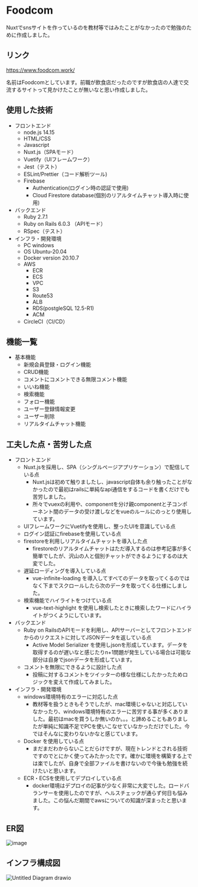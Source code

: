 # Foodcom
Nuxtでsnsサイトを作っているのを教材等ではみたことがなかったので勉強のために作成しました。

## リンク
https://www.foodcom.work/

名前はFoodcomとしています。前職が飲食店だったのですが飲食店の人達で交流するサイトって見かけたことが無いなと思い作成しました。


## 使用した技術
- フロントエンド
  - node.js 14.15
  - HTML/CSS
  - Javascript
  - Nuxt.js（SPAモード）
  - Vuetify（UIフレームワーク）
  - Jest（テスト）
  - ESLint/Prettier（コード解析ツール)
  - Firebase
    - Authentication(ログイン時の認証で使用)
    - Cloud Firestore database(個別のリアルタイムチャット導入時に使用)
- バックエンド
  - Ruby 2.7.1
  - Ruby on Rails 6.0.3 （APIモード）
  - RSpec（テスト）
- インフラ・開発環境
  - PC windows
  - OS Ubuntu-20.04
  - Docker version 20.10.7
  - AWS
    - ECR
    - ECS
    - VPC
    - S3
    - Route53
    - ALB
    - RDS(postgleSQL 12.5-R1)
    - ACM
  - CircleCI（CI/CD）
 
## 機能一覧
- 基本機能
  - 新規会員登録・ログイン機能
  - CRUD機能
  - コメントにコメントできる無限コメント機能
  - いいね機能
  - 検索機能
  - フォロー機能
  - ユーザー登録情報変更
  - ユーザー削除
  - リアルタイムチャット機能

## 工夫した点・苦労した点
- フロントエンド
  - Nuxt.jsを採用し、SPA（シングルページアプリケーション）で配信している点
    - Nuxt.jsは初めて触りましたし、javascript自体も余り触ったことがなかったので最初はrailsに単純なapi通信をするコードを書くだけでも苦労しました。
    - 所々でvuexの利用や、componentを分け親componentと子コンポーネント間のデータの受け渡しなどをvueのルールにのっとり使用しています。
  - UIフレームワークにVuetifyを使用し、整ったUIを意識している点
  - ログイン認証にfirebaseを使用している点
  - firestoreを利用しリアルタイムチャットを導入した点
    - firestoreのリアルタイムチャットはただ導入するのは参考記事が多く簡単でしたが、沢山の人と個別チャットができるようにするのは大変でした。  
  - 遅延ローディングを導入している点
    -  vue-infinite-loading を導入してすべてのデータを取ってくるのではなく下までスクロールしたら次のデータを取ってくる仕様にしました。
  - 検索機能でハイライトをつけている点
    - vue-text-highlight を使用し検索したときに検索したワードにハイライトがつくようにしています。
- バックエンド
  - Ruby on RailsのAPIモードを利用し、APIサーバーとしてフロントエンドからのリクエストに対してJSONデータを返している点
    -  Active Model Serializer を使用しjsonを形成しています。データを取得するのが遅いなと感じたりn+1問題が発生している場合は可能な部分は自身でjsonデータを形成しています。
  - コメントを無限にできるように設計した点
    - 投稿に対するコメントをツイッターの様な仕様にしたかったためロジックを変えて作成してみました。
- インフラ・開発環境
  - windows環境特有のエラーに対応した点
    - 教材等を扱うときもそうでしたが、mac環境じゃないと対応していなかったり、windows環境特有のエラーに苦労する事が多くありました。最初はmacを買うしか無いのか。。。と諦めることもありましたが単純に知識不足でPCを使いこなせていなかっただけでした。今ではそんなに変わりないかなと感じています。
  - Docker を使用している点
    - まだまだわからないことだらけですが、現在トレンドとされる技術ですのでとにかく使ってみたかったです。確かに環境を構築する上では楽でしたが、自身で全部ファイルを書けないので今後も勉強を続けたいと思います。
  - ECR・ECSを使用してデプロイしている点
    - docker環境はデプロイの記事が少なく非常に大変でした。ロードバランサーを使用したのですが、ヘルスチェックが通らず何日も悩みました。この悩んだ期間でawsについての知識が深まったと思います。

## ER図
![image](https://user-images.githubusercontent.com/76615633/135578066-63d255db-ecd2-471b-8c2d-22fae890fd4c.png)

## インフラ構成図
![Untitled Diagram drawio](https://user-images.githubusercontent.com/76615633/135610277-6f637a88-d72e-49a5-8cd4-56893c7731f5.png)





